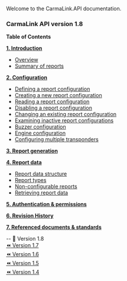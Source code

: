 Welcome to the CarmaLink.API documentation. 

<h3>CarmaLink API version 1.8</h3>  
<b>Table of Contents</b>  
  
**[1. Introduction](/introduction.md)**  
* [Overview](/introduction.md)  
* [Summary of reports](/summaryOfReports.md)  
  
**[2. Configuration](/2configuration.md)**  
* [Defining a report configuration](/definingReportConfig.md)  
* [Creating a new report configuration](/creatingNewReportConfig.md)  
* [Reading a report configuration](/readingReportConfig.md)  
* [Disabling a report configuration](/disablingReportConfig.md)  
* [Changing an existing report configuration](/changingExistingConfig.md)  
* [Examining inactive report configurations](/examiningInactive.md)  
* [Buzzer configuration](/buzzerConfig.md)  
* [Engine configuration](/engineConfig.md)  
* [Configuring multiple transponders](/configuringMult.md)  

**[3. Report generation](/3reportGeneration.md)**  

**[4. Report data](/4reportData.md)**    
* [Report data structure](/reportDataStructure.md)  
* [Report types](/reportTypes.md)  
* [Non-configurable reports](/nonConfigurable.md)  
* [Retrieving report data](/retrievingReportData.md)  

**[5. Authentication & permissions](/5authenticationPermissions.md)**  

**[6. Revision History](/6revisionHistory.md)**  

**[7. Referenced documents & standards](/7referencedDocStand.md)**  

--
:triangular_flag_on_post: Version 1.8  
<a href="https://github.com/CarmaSys/CarmaLinkAPI/tree/1.7">:rewind: Version 1.7</a>  
<a href="https://github.com/CarmaSys/CarmaLinkAPI/tree/1.6">:rewind: Version 1.6</a>  
<a href="https://github.com/CarmaSys/CarmaLinkAPI/tree/1.5">:rewind: Version 1.5</a>  
<a href="https://github.com/CarmaSys/CarmaLinkAPI/tree/1.4">:rewind: Version 1.4</a>  
